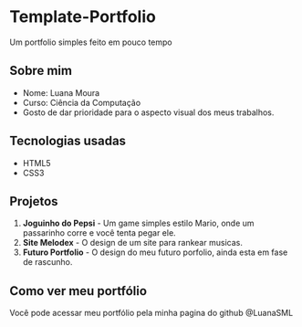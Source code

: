 # Template-Portfolio
Um portfolio simples feito em pouco tempo

## Sobre mim
- Nome: Luana Moura  
- Curso: Ciência da Computação   
- Gosto de dar prioridade para o aspecto visual dos meus trabalhos.  

## Tecnologias usadas
- HTML5  
- CSS3  

## Projetos 
1. **Joguinho do Pepsi** - Um game simples estilo Mario, onde um passarinho corre e você tenta pegar ele.  
2. **Site Melodex** - O design de um site para rankear musicas.
3. **Futuro Portfolio** - O design do meu futuro porfolio, ainda esta em fase de rascunho. 

## Como ver meu portfólio
Você pode acessar meu portfólio pela minha pagina do github @LuanaSML




